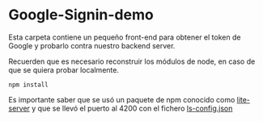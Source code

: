 # Google-Signin-demo

Esta carpeta contiene un pequeño front-end para obtener el token de Google y probarlo contra nuestro backend server.

Recuerden que es necesario reconstruir los módulos de node, en caso de que se quiera probar localmente.

```
npm install
```

Es importante saber que se usó un paquete de npm conocido como [lite-server](https://github.com/johnpapa/lite-server) y que se llevó el puerto al 4200 con el fichero [ls-config.json](ls-config.json)